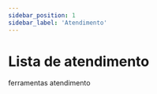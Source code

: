 ```yaml
---
sidebar_position: 1
sidebar_label: 'Atendimento'
---
```


# Lista de atendimento

ferramentas atendimento